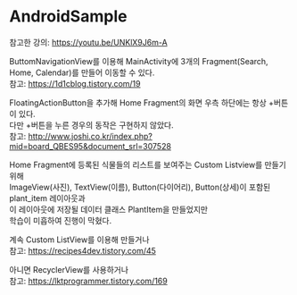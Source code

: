 # AndroidSample

참고한 강의: https://youtu.be/UNKlX9J6m-A  

ButtomNavigationView를 이용해 MainActivity에 3개의 Fragment(Search, Home, Calendar)를 만들어 이동할 수 있다.  
참고: https://1d1cblog.tistory.com/19

FloatingActionButton을 추가해 Home Fragment의 화면 우측 하단에는 항상 +버튼이 있다.  
다만 +버튼을 누른 경우의 동작은 구현하지 않았다.  
참고: http://www.joshi.co.kr/index.php?mid=board_QBES95&document_srl=307528

Home Fragment에 등록된 식물들의 리스트를 보여주는 Custom Listview를 만들기 위해  
ImageView(사진), TextView(이름), Button(다이어리), Button(상세)이 포함된 plant_item 레이아웃과  
이 레이아웃에 저장될 데이터 클래스 PlantItem을 만들었지만  
학습이 미흡하여 진행이 막혔다.  

계속 Custom ListView를 이용해 만들거나  
참고: https://recipes4dev.tistory.com/45  

아니면 RecyclerView를 사용하거나  
참고: https://lktprogrammer.tistory.com/169  
